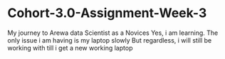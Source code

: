 # Cohort-3.0-Assignment-Week-3
My journey to Arewa data Scientist as a Novices
Yes, i am learning.
The only issue i am having is my laptop slowly
But regardless, i will still be working with till i get a new working laptop

